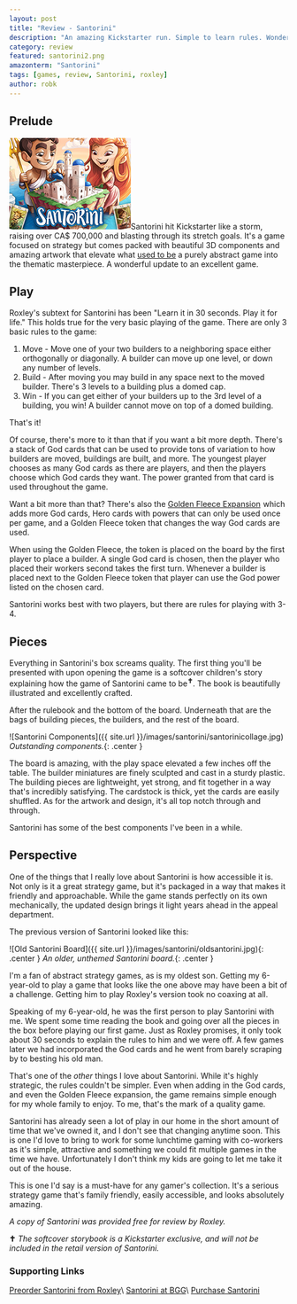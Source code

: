 ```yaml
---
layout: post
title: "Review - Santorini"
description: "An amazing Kickstarter run. Simple to learn rules. Wonderful components. Santorini is a huge win."
category: review
featured: santorini2.png
amazonterm: "Santorini"
tags: [games, review, Santorini, roxley]
author: robk
---
```


<h2>Prelude</h2>

<img src="/images/featured/santorini2.png" alt="Santorini" class="float-right"/>Santorini hit Kickstarter like a storm, raising over CA$ 700,000 and blasting through its stretch goals. It's a game focused on strategy but comes packed with beautiful 3D components and amazing artwork that elevate what [used to be](https://boardgamegeek.com/boardgame/9963/santorini) a purely abstract game into the thematic masterpiece. A wonderful update to an excellent game.

<h2>Play</h2>

Roxley's subtext for Santorini has been "Learn it in 30 seconds. Play it for life." This holds true for the very basic playing of the game. There are only 3 basic rules to the game:

1. Move - Move one of your two builders to a neighboring space either orthogonally or diagonally. A builder can move up one level, or down any number of levels.
2. Build - After moving you may build in any space next to the moved builder. There's 3 levels to a building plus a domed cap.
3. Win - If you can get either of your builders up to the 3rd level of a building, you win! A builder cannot move on top of a domed building.

That's it!

Of course, there's more to it than that if you want a bit more depth. There's a stack of God cards that can be used to provide tons of variation to how builders are moved, buildings are built, and more. The youngest player chooses as many God cards as there are players, and then the players choose which God cards they want. The power granted from that card is used throughout the game.

Want a bit more than that? There's also the <a target="_blank" href="https://www.amazon.com/gp/product/0992126878/ref=as_li_tl?ie=UTF8&camp=1789&creative=9325&creativeASIN=0992126878&linkCode=as2&tag=pawnsperspect-20&linkId=dd033e9f67d43314f3e40fe9edcba4c5">Golden Fleece Expansion</a><img src="//ir-na.amazon-adsystem.com/e/ir?t=pawnsperspect-20&l=am2&o=1&a=0992126878" width="1" height="1" border="0" alt="" style="border:none !important; margin:0px !important;" /> which adds more God cards, Hero cards with powers that can only be used once per game, and a Golden Fleece token that changes the way God cards are used.

When using the Golden Fleece, the token is placed on the board by the first player to place a builder. A single God card is chosen, then the player who placed their workers second takes the first turn. Whenever a builder is placed next to the Golden Fleece token that player can use the God power listed on the chosen card.

Santorini works best with two players, but there are rules for playing with 3-4.

<h2>Pieces</h2>

Everything in Santorini's box screams quality. The first thing you'll be presented with upon opening the game is a softcover children's story explaining how the game of Santorini came to be<sup>**&#10013;**</sup>. The book is beautifully illustrated and excellently crafted.

After the rulebook and the bottom of the board. Underneath that are the bags of building pieces, the builders, and the rest of the board.

![Santorini Components]({{ site.url }}/images/santorini/santorinicollage.jpg)
*Outstanding components.*{: .center }

The board is amazing, with the play space elevated a few inches off the table. The builder miniatures are finely sculpted and cast in a sturdy plastic. The building pieces are lightweight, yet strong, and fit together in a way that's incredibly satisfying. The cardstock is thick, yet the cards are easily shuffled. As for the artwork and design, it's all top notch through and through.

Santorini has some of the best components I've been in a while.

<h2>Perspective</h2>

One of the things that I really love about Santorini is how accessible it is. Not only is it a great strategy game, but it's packaged in a way that makes it friendly and approachable. While the game stands perfectly on its own mechanically, the updated design brings it light years ahead in the appeal department.

The previous version of Santorini looked like this:

![Old Santorini Board]({{ site.url }}/images/santorini/oldsantorini.jpg){: .center }
*An older, unthemed Santorini board.*{: .center }

I'm a fan of abstract strategy games, as is my oldest son. Getting my 6-year-old to play a game that looks like the one above may have been a bit of a challenge. Getting him to play Roxley's version took no coaxing at all.

Speaking of my 6-year-old, he was the first person to play Santorini with me. We spent some time reading the book and going over all the pieces in the box before playing our first game. Just as Roxley promises, it only took about 30 seconds to explain the rules to him and we were off. A few games later we had incorporated the God cards and he went from barely scraping by to besting his old man.

That's one of the *other* things I love about Santorini. While it's highly strategic, the rules couldn't be simpler. Even when adding in the God cards, and even the Golden Fleece expansion, the game remains simple enough for my whole family to enjoy. To me, that's the mark of a quality game.

Santorini has already seen a lot of play in our home in the short amount of time that we've owned it, and I don't see that changing anytime soon. This is one I'd love to bring to work for some lunchtime gaming with co-workers as it's simple, attractive and something we could fit multiple games in the time we have. Unfortunately I don't think my kids are going to let me take it out of the house.

This is one I'd say is a must-have for any gamer's collection. It's a serious strategy game that's family friendly, easily accessible, and looks absolutely amazing.

*A copy of Santorini was provided free for review by Roxley.*

**&#10013;** *The softcover storybook is a Kickstarter exclusive, and will not be included in the retail version of Santorini.*

<h3>Supporting Links</h3>

[Preorder Santorini from Roxley](https://santorini.backerkit.com/hosted_preorders)\\
[Santorini at BGG](https://boardgamegeek.com/boardgame/194655/santorini)\\
[Purchase Santorini](https://www.amazon.com/gp/product/0992126843/ref=as_li_tl?ie=UTF8&camp=1789&creative=9325&creativeASIN=0992126843&linkCode=as2&tag=pawnsperspect-20&linkId=097ca9fe652988ff598c86ac5681b9f7)
